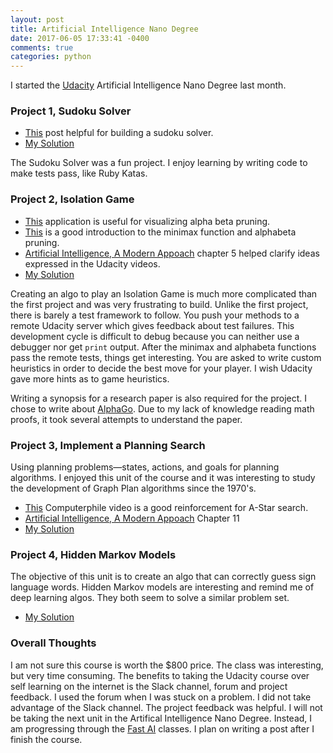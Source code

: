 ```yaml
---
layout: post
title: Artificial Intelligence Nano Degree
date: 2017-06-05 17:33:41 -0400
comments: true
categories: python
---
```


I started the [Udacity](https://www.udacity.com/course/artificial-intelligence-nanodegree--nd889) Artificial Intelligence Nano Degree last month.

### Project 1, Sudoku Solver
* [This](http://norvig.com/sudoku.html) post helpful for building a sudoku solver.
* [My Solution](https://github.com/iacutone/AIND-Sudoku)

The Sudoku Solver was a fun project. I enjoy learning by writing code to make tests pass, like Ruby Katas.

### Project 2, Isolation Game
* [This](http://inst.eecs.berkeley.edu/~cs61b/fa14/ta-materials/apps/ab_tree_practice/) application is useful for visualizing alpha beta pruning.
* [This](https://www.youtube.com/watch?v=STjW3eH0Cik) is a good introduction to the minimax function and alphabeta pruning.
* [Artificial Intelligence, A Modern Appoach](http://stpk.cs.rtu.lv/sites/all/files/stpk/materiali/mi/artificial%20intelligence%20a%20modern%20approach.pdf) chapter 5 helped clarify ideas expressed in the Udacity videos.
* [My Solution](https://github.com/iacutone/AIND-Isolation)

Creating an algo to play an Isolation Game is much more complicated than the first project and was very frustrating to build. Unlike the first project, there is barely a test framework to follow. You push your methods to a remote Udacity server which gives feedback about test failures. This development cycle is difficult to debug because you can neither use a debugger nor get `print` output. After the minimax and alphabeta functions pass the remote tests, things get interesting. You are asked to write custom heuristics in order to decide the best move for your player. I wish Udacity gave more hints as to game heuristics.

Writing a synopsis for a research paper is also required for the project. I chose to write about [AlphaGo](https://storage.googleapis.com/deepmind-media/alphago/AlphaGoNaturePaper.pdf). Due to my lack of knowledge reading math proofs, it took several attempts to understand the paper.

### Project 3, Implement a Planning Search
Using planning problems—states, actions, and goals for planning algorithms. I enjoyed this unit of the course and it was interesting to study the development of Graph Plan algorithms since the 1970's.

* [This](https://www.youtube.com/watch?v=ySN5Wnu88nE) Computerphile video is a good reinforcement for A-Star search.
* [Artificial Intelligence, A Modern Appoach](http://aima.cs.berkeley.edu/2nd-ed/newchap11.pdf) Chapter 11
* [My Solution](https://github.com/iacutone/AIND-Planning)

### Project 4, Hidden Markov Models
The objective of this unit is to create an algo that can correctly guess sign language words. Hidden Markov models are interesting and remind me of deep learning algos. They both seem to solve a similar problem set.

* [My Solution](https://github.com/iacutone/AIND-Recognizer)

### Overall Thoughts
I am not sure this course is worth the $800 price. The class was interesting, but very time consuming. The benefits to taking the Udacity course over self learning on the internet is the Slack channel, forum and project feedback. I used the forum when I was stuck on a problem. I did not take advantage of the Slack channel. The project feedback was helpful. I will not be taking the next unit in the Artifical Intelligence Nano Degree. Instead, I am progressing through the [Fast AI](http://course.fast.ai/) classes. I plan on writing a post after I finish the course.
